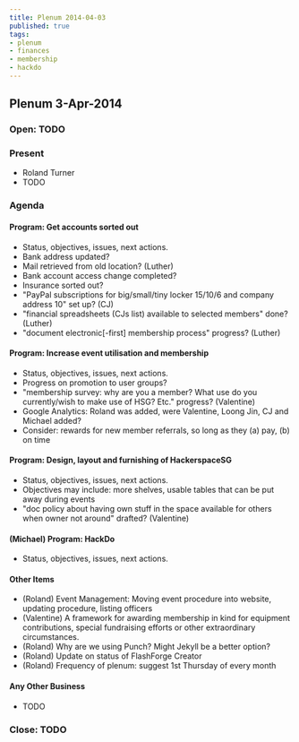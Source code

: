 ```yaml
---
title: Plenum 2014-04-03
published: true
tags:
- plenum
- finances
- membership
- hackdo
---
```


## Plenum 3-Apr-2014

### Open: TODO

### Present
- Roland Turner
- TODO

### Agenda

#### Program: Get accounts sorted out

- Status, objectives, issues, next actions.
- Bank address updated?
- Mail retrieved from old location? (Luther)
- Bank account access change completed?
- Insurance sorted out?
- "PayPal subscriptions for big/small/tiny locker 15/10/6 and company address 10" set up? (CJ)
- "financial spreadsheets (CJs list) available to selected members" done? (Luther)
- "document electronic[-first] membership process" progress? (Luther)

#### Program: Increase event utilisation and membership

- Status, objectives, issues, next actions.
- Progress on promotion to user groups?
- "membership survey: why are you a member? What use do you currently/wish to make use of HSG? Etc." progress? (Valentine)
- Google Analytics: Roland was added, were Valentine, Loong Jin, CJ and Michael added?
- Consider: rewards for new member referrals, so long as they (a) pay, (b) on time

#### Program: Design, layout and furnishing of HackerspaceSG

- Status, objectives, issues, next actions.
- Objectives may include: more shelves, usable tables that can be put away during events
- "doc policy about having own stuff in the space available for others when owner not around" drafted? (Valentine)

#### (Michael) Program: HackDo

- Status, objectives, issues, next actions.

#### Other Items

- (Roland) Event Management: Moving event procedure into website, updating procedure, listing officers
- (Valentine) A framework for awarding membership in kind for equipment contributions, special fundraising efforts or other extraordinary circumstances.
- (Roland) Why are we using Punch? Might Jekyll be a better option?
- (Roland) Update on status of FlashForge Creator
- (Roland) Frequency of plenum: suggest 1st Thursday of every month

#### Any Other Business

- TODO

### Close: TODO
